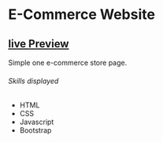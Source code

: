 # E-Commerce Website

## <a href="https://brodeed.github.io/e-commerce_website/">live Preview</a><br>

Simple one e-commerce store page.

###### Skills displayed

- HTML
- CSS
- Javascript
- Bootstrap
